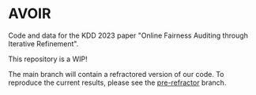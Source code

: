 # AVOIR

Code and data for the KDD 2023 paper "Online Fairness Auditing through Iterative Refinement".

This repository is a WIP!

The main branch will contain a refractored version of our code. To reproduce the current results, please see the [pre-refractor](https://github.com/pranavmaneriker/AVOIR/tree/pre-refractor) branch.



